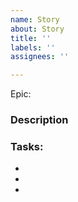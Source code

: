 ```yaml
---
name: Story
about: Story
title: ''
labels: ''
assignees: ''

---
```


Epic: 

### Description

### Tasks:
- 
- 
-
